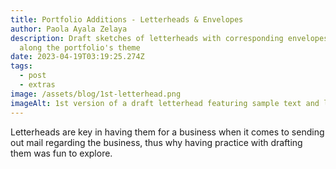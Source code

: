 ```yaml
---
title: Portfolio Additions - Letterheads & Envelopes
author: Paola Ayala Zelaya
description: Draft sketches of letterheads with corresponding envelopes that go
  along the portfolio's theme
date: 2023-04-19T03:19:25.274Z
tags:
  - post
  - extras
image: /assets/blog/1st-letterhead.png
imageAlt: 1st version of a draft letterhead featuring sample text and layout
---
```

L﻿etterheads are key in having them for a business when it comes to sending out mail regarding the business, thus why having practice with drafting them was fun to explore.